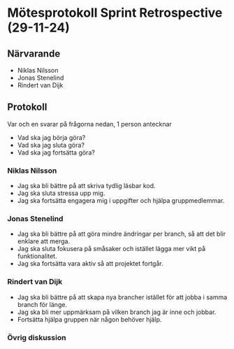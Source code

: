 # Mötesprotokoll Sprint Retrospective (29-11-24)

## Närvarande
* Niklas Nilsson
* Jonas Stenelind
* Rindert van Dijk

## Protokoll
Var och en svarar på frågorna nedan, 1 person antecknar
* Vad ska jag börja göra?
* Vad ska jag sluta göra?
* Vad ska jag fortsätta göra?

### Niklas Nilsson
* Jag ska bli bättre på att skriva tydlig läsbar kod.  
* Jag ska sluta stressa upp mig.
* Jag ska fortsätta engagera mig i uppgifter och hjälpa gruppmedlemmar. 

### Jonas Stenelind
* Jag ska bli bättre på att göra mindre ändringar per branch, så att det blir enklare att merga.
* Jag ska sluta fokusera på småsaker och istället lägga mer vikt på funktionalitet.
* Jag ska fortsätta vara aktiv så att projektet fortgår.

### Rindert van Dijk
* Jag ska bli bättre på att skapa nya brancher istället för att jobba i samma branch för länge.
* Jag ska bli mer uppmärksam på vilken branch jag är inne och jobbar.
* Fortsätta hjälpa gruppen när någon behöver hjälp.

### Övrig diskussion